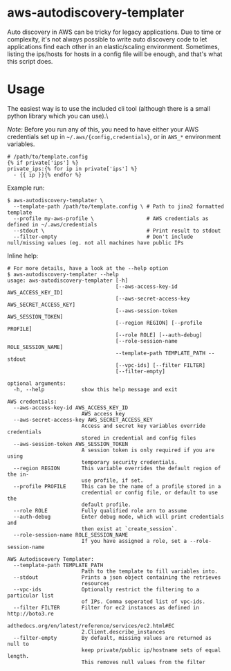 # aws-autodiscovery-templater

Auto discovery in AWS can be tricky for legacy applications. Due to time or complexity, it's not always possible to write
auto discovery code to let applications find each other in an elastic/scaling environment. Sometimes, listing the
ips/hosts for hosts in a config file will be enough, and that's what this script does.

# Usage

The easiest way is to use the included cli tool (although there is a small python library which you can use).\

_Note:_ Before you run any of this, you need to have either your AWS credentials set up in 
`~/.aws/{config,credentials}`, or in `AWS_*` environment variables.

    # /path/to/template.config
    {% if private['ips'] %}
    private_ips:{% for ip in private['ips'] %}
      - {{ ip }}{% endfor %}
      
Example run:

    $ aws-autodiscovery-templater \
      --template-path /path/to/template.config \ # Path to jina2 formatted template
      --profile my-aws-profile \                 # AWS credentials as defined in ~/.aws/credentials
      --stdout \                                 # Print result to stdout
      --filter-empty                             # Don't include null/missing values (eg. not all machines have public IPs


Inline help:

    # For more details, have a look at the --help option
    $ aws-autodiscovery-templater --help
    usage: aws-autodiscovery-templater [-h]
                                       [--aws-access-key-id AWS_ACCESS_KEY_ID]
                                       [--aws-secret-access-key AWS_SECRET_ACCESS_KEY]
                                       [--aws-session-token AWS_SESSION_TOKEN]
                                       [--region REGION] [--profile PROFILE]
                                       [--role ROLE] [--auth-debug]
                                       [--role-session-name ROLE_SESSION_NAME]
                                       --template-path TEMPLATE_PATH --stdout
                                       [--vpc-ids] [--filter FILTER]
                                       [--filter-empty]
    
    optional arguments:
      -h, --help            show this help message and exit
    
    AWS credentials:
      --aws-access-key-id AWS_ACCESS_KEY_ID
                            AWS access key
      --aws-secret-access-key AWS_SECRET_ACCESS_KEY
                            Access and secret key variables override credentials
                            stored in credential and config files
      --aws-session-token AWS_SESSION_TOKEN
                            A session token is only required if you are using
                            temporary security credentials.
      --region REGION       This variable overrides the default region of the in-
                            use profile, if set.
      --profile PROFILE     This can be the name of a profile stored in a
                            credential or config file, or default to use the
                            default profile.
      --role ROLE           Fully qualified role arn to assume
      --auth-debug          Enter debug mode, which will print credentials and
                            then exist at `create_session`.
      --role-session-name ROLE_SESSION_NAME
                            If you have assigned a role, set a --role-session-name
    
    AWS Autodiscovery Templater:
      --template-path TEMPLATE_PATH
                            Path to the template to fill variables into.
      --stdout              Prints a json object containing the retrieves
                            resources
      --vpc-ids             Optionally restrict the filtering to a particular list
                            of IPs. Comma seperated list of vpc-ids.
      --filter FILTER       Filter for ec2 instances as defined in http://boto3.re
                            adthedocs.org/en/latest/reference/services/ec2.html#EC
                            2.Client.describe_instances
      --filter-empty        By default, missing values are returned as null to
                            keep private/public ip/hostname sets of equal length.
                            This removes null values from the filter
